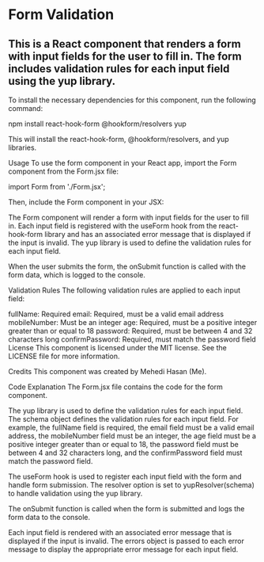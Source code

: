 <h1>Form Validation</h1>
<h2>This is a React component that renders a form with input fields for the user to fill in. The form includes validation rules for each input field using the yup library.</h2>


To install the necessary dependencies for this component, run the following command:

npm install react-hook-form @hookform/resolvers yup

This will install the react-hook-form, @hookform/resolvers, and yup libraries.

Usage
To use the form component in your React app, import the Form component from the Form.jsx file:

import Form from './Form.jsx';

Then, include the Form component in your JSX:

<Form />

The Form component will render a form with input fields for the user to fill in. Each input field is registered with the useForm hook from the react-hook-form library and has an associated error message that is displayed if the input is invalid. The yup library is used to define the validation rules for each input field.

When the user submits the form, the onSubmit function is called with the form data, which is logged to the console.

Validation Rules
The following validation rules are applied to each input field:

fullName: Required
email: Required, must be a valid email address
mobileNumber: Must be an integer
age: Required, must be a positive integer greater than or equal to 18
password: Required, must be between 4 and 32 characters long
confirmPassword: Required, must match the password field
License
This component is licensed under the MIT license. See the LICENSE file for more information.

Credits
This component was created by Mehedi Hasan (Me).

Code Explanation
The Form.jsx file contains the code for the form component.

The yup library is used to define the validation rules for each input field. The schema object defines the validation rules for each input field. For example, the fullName field is required, the email field must be a valid email address, the mobileNumber field must be an integer, the age field must be a positive integer greater than or equal to 18, the password field must be between 4 and 32 characters long, and the confirmPassword field must match the password field.

The useForm hook is used to register each input field with the form and handle form submission. The resolver option is set to yupResolver(schema) to handle validation using the yup library.

The onSubmit function is called when the form is submitted and logs the form data to the console.

Each input field is rendered with an associated error message that is displayed if the input is invalid. The errors object is passed to each error message to display the appropriate error message for each input field.